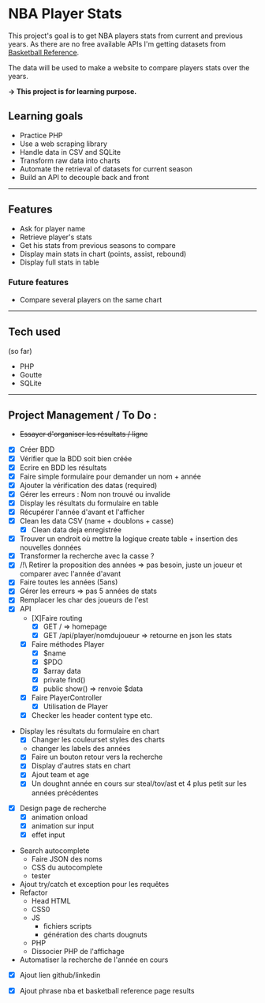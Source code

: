 # NBA Player Stats
This project's goal is to get NBA players stats from current and previous years.
As there are no free available APIs I'm getting datasets from [Basketball Reference](https://www.basketball-reference.com).

The data will be used to make a website to compare players stats over the years. 

**-> This project is for learning purpose.**

## Learning goals
* Practice PHP
* Use a web scraping library
* Handle data in CSV and SQLite
* Transform raw data into charts
* Automate the retrieval of datasets for current season
* Build an API to decouple back and front

***
## Features
* Ask for player name
* Retrieve player's stats
* Get his stats from previous seasons to compare
* Display main stats in chart (points, assist, rebound)
* Display full stats in table

### Future features
* Compare several players on the same chart

***
## Tech used
(so far)
* PHP 
* Goutte
* SQLite

***
## Project Management / To Do :
* ~~Essayer d'organiser les résultats / ligne~~ 
* [X] Créer BDD
* [X] Vérifier que la BDD soit bien créée
* [X] Ecrire en BDD les résultats
* [X] Faire simple formulaire pour demander un nom + année
* [X] Ajouter la vérification des datas (required)
* [X] Gérer les erreurs : Nom non trouvé ou invalide
* [X] Display les résultats du formulaire en table
* [X] Récupérer l'année d'avant et l'afficher
* [X] Clean les data CSV (name + doublons + casse)
  * [X] Clean data deja enregistrée
* [X] Trouver un endroit où mettre la logique create table + insertion des nouvelles données
* [X] Transformer la recherche avec la casse ?
* [X] /!\ Retirer la proposition des années => pas besoin, juste un joueur et comparer avec l'année d'avant
* [X] Faire toutes les années (5ans)
* [X] Gérer les erreurs => pas 5 années de stats
* [X] Remplacer les char des joueurs de l'est
* [X] API
  * [X]Faire routing
    * [X] GET / => homepage
    * [X] GET /api/player/nomdujoueur => retourne en json les stats 
  * [X] Faire méthodes Player
    * [X] $name
    * [X] $PDO
    * [X] $array data
    * [X] private find()
    * [X] public show() => renvoie $data
  * [X] Faire PlayerController
    * [X] Utilisation de Player
  * [X] Checker les header content type etc.  
* Display les résultats du formulaire en chart
  * [X] Changer les couleurset styles des charts
  * changer les labels des années
  * [X] Faire un bouton retour vers la recherche
  * [X] Display d'autres stats en chart
  * [X] Ajout team et age
  * [X] Un doughnt année en cours sur steal/tov/ast et 4 plus petit sur les années précédentes
* [X] Design page de recherche
  * [X] animation onload
  * [X] animation sur input
  * [X] effet input
* Search autocomplete
  * Faire JSON des noms
  * CSS du autocomplete
  * tester
* Ajout try/catch et exception pour les requêtes
* Refactor
  * Head HTML
  * CSS0
  * JS
    * fichiers scripts
    * génération des charts dougnuts
  * PHP
  * Dissocier PHP de l'affichage
* Automatiser la recherche de l'année en cours
* [X] Ajout lien github/linkedin
* [X] Ajout phrase nba et basketball reference page results





